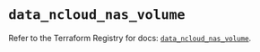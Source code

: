 # `data_ncloud_nas_volume`

Refer to the Terraform Registry for docs: [`data_ncloud_nas_volume`](https://registry.terraform.io/providers/navercloudplatform/ncloud/4.0.4/docs/data-sources/nas_volume).
